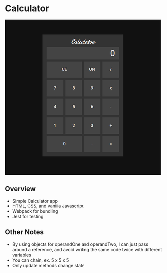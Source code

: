 # Calculator

![Calculator Screenshot](calc.jpg)

## Overview
- Simple Calculator app
- HTML, CSS, and vanilla Javascript
- Webpack for bundling
- Jest for testing

## Other Notes
- By using objects for operandOne and operandTwo, I can just pass around a reference,
and avoid writing the same code twice with different variables
- You can chain, ex. 5 x 5 x 5
- Only update methods change state